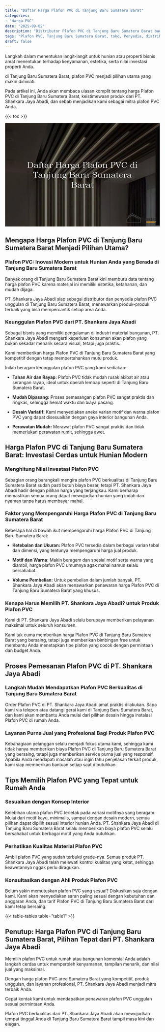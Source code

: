 ```yaml
---
title: "Daftar Harga Plafon PVC di Tanjung Baru Sumatera Barat"
categories: 
- "Harga-PVC"
date: "2025-09-02"
description: "Distributor Plafon PVC di Tanjung Baru Sumatera Barat bagi rumah, kantor, serta ritel. Produk terbaik, variasi motif, pilihan warna modern, dengan jasa pemasangan ditangani oleh tim berpengalaman serta kepastian resmi!|Servis penyediaan Plafon PVC di Tanjung Baru Sumatera Barat untuk kebutuhan tempat tinggal, kantor, maupun toko, dengan material terbaik dan instalasi oleh tenaga ahli ahli serta kepastian resmi.|Pilihan Plafon PVC di Tanjung Baru Sumatera Barat yang terbukti untuk rumah, kantor, dan toko, dengan produk berkualitas dan pemasangan dikerjakan oleh tim profesional serta garansi resmi.|Penjualan Plafon PVC di Tanjung Baru Sumatera Barat untuk hunian, kantor, dan toko, dengan material terbaik dan instalasi dikerjakan oleh tim berpengalaman, disertai beserta garansi resmi.}"
tags: "Plafon PVC, Tanjung Baru Sumatera Barat, toko, Penyedia, distributor"
draft: false
---
```


Langkah dalam menentukan langit-langit untuk hunian atau properti bisnis amat menentukan terhadap kenyamanan, estetika, serta nilai investasi properti Anda.

di Tanjung Baru Sumatera Barat, plafon PVC menjadi pilihan utama yang makin diminati.

Pada artikel ini, Anda akan membaca ulasan komplit tentang harga Plafon PVC di Tanjung Baru Sumatera Barat, keistimewaan produk dari PT. Shankara Jaya Abadi, dan sebab menjadikan kami sebagai mitra plafon PVC Anda.

{{< toc >}}

![Daftar Harga Plafon PVC di Tanjung Baru Sumatera Barat](/images/Harga-PVC/Daftar-Harga-Plafon-PVC-di-Tanjung-Baru-Sumatera-Barat.png)


## Mengapa Harga Plafon PVC di Tanjung Baru Sumatera Barat Menjadi Pilihan Utama?

### Plafon PVC: Inovasi Modern untuk Hunian Anda yang Berada di Tanjung Baru Sumatera Barat

Banyak orang di Tanjung Baru Sumatera Barat kini memburu data tentang harga plafon PVC karena material ini memiliki estetika, ketahanan, dan mudah dijaga.

PT. Shankara Jaya Abadi siap sebagai distributor dan penyedia plafon PVC unggulan di Tanjung Baru Sumatera Barat, menawarkan produk-produk terbaik yang bisa mempercantik setiap area Anda.

### Keunggulan Plafon PVC dari PT. Shankara Jaya Abadi

Sebagai bisnis yang memiliki pengalaman di industri material bangunan, PT. Shankara Jaya Abadi mengerti keperluan konsumen akan plafon yang bukan sekadar menarik secara visual, tetapi juga praktis.

Kami memberikan harga Plafon PVC di Tanjung Baru Sumatera Barat yang kompetitif dengan tetap mempertahankan mutu produk.

Inilah beragam keunggulan plafon PVC yang kami sediakan:

- **Tahan Air dan Rayap:** Plafon PVC tidak mudah rusak akibat air atau serangan rayap, ideal untuk daerah lembap seperti di Tanjung Baru Sumatera Barat.

- **Mudah Dipasang:** Proses pemasangan plafon PVC sangat praktis dan ringkas, sehingga hemat waktu dan biaya pasang.

- **Desain Variatif:** Kami menyediakan aneka varian motif dan warna plafon PVC yang dapat disesuaikan dengan gaya interior bangunan Anda.

- **Perawatan Mudah:** Merawat plafon PVC sangat praktis dan tidak memerlukan perawatan rumit, sehingga awet.

## Harga Plafon PVC di Tanjung Baru Sumatera Barat: Investasi Cerdas untuk Hunian Modern

### Menghitung Nilai Investasi Plafon PVC

Sebagian orang barangkali mengira plafon PVC berkualitas di Tanjung Baru Sumatera Barat sudah pasti butuh biaya besar, tetapi PT. Shankara Jaya Abadi hadir dengan pilihan harga yang terjangkau. Kami berharap memastikan semua orang dapat mewujudkan hunian yang indah dan nyaman tanpa harus membayar mahal.

### Faktor yang Mempengaruhi Harga Plafon PVC di Tanjung Baru Sumatera Barat

Beberapa hal di bawah ikut mempengaruhi harga Plafon PVC di Tanjung Baru Sumatera Barat:

- **Ketebalan dan Ukuran:** Plafon PVC tersedia dalam berbagai varian tebal dan dimensi, yang tentunya mempengaruhi harga jual produk.

- **Motif dan Warna:** Makin beragam dan spesial motif serta warna yang diambil, harga plafon PVC umumnya agak mahal namun selalu bersahabat.

- **Volume Pembelian:** Untuk pembelian dalam jumlah banyak, PT. Shankara Jaya Abadi akan menawarkan penawaran harga Plafon PVC di Tanjung Baru Sumatera Barat yang khusus.

### Kenapa Harus Memilih PT. Shankara Jaya Abadi? untuk Produk Plafon PVC

Kami di PT. Shankara Jaya Abadi selalu berupaya memberikan pelayanan maksimal untuk seluruh konsumen.

Kami tak cuma memberikan harga Plafon PVC di Tanjung Baru Sumatera Barat yang bersaing, tetapi juga memberikan bimbingan free untuk membantu Anda menetapkan tipe plafon yang cocok dengan permintaan dan budget Anda.

## Proses Pemesanan Plafon PVC di PT. Shankara Jaya Abadi

### Langkah Mudah Mendapatkan Plafon PVC Berkualitas di Tanjung Baru Sumatera Barat

Order Plafon PVC di PT. Shankara Jaya Abadi amat praktis dilakukan. Sapa kami via telepon atau datangi gerai kami di Tanjung Baru Sumatera Barat, dan kami akan membantu Anda mulai dari pilihan desain hingga instalasi Plafon PVC di rumah Anda.

### Layanan Purna Jual yang Profesional Bagi Produk Plafon PVC

Kebahagiaan pelanggan selalu menjadi fokus utama kami, sehingga kami tidak hanya memberikan biaya Plafon PVC di Tanjung Baru Sumatera Barat yang bersaing, tetapi juga memberikan service purna jual yang responsif. Apabila Anda mendapati masalah atau ingin tahu penjelasan terkait produk, kami siap memberikan bantuan setiap saat dibutuhkan.

## Tips Memilih Plafon PVC yang Tepat untuk Rumah Anda

### Sesuaikan dengan Konsep Interior

Kelebihan utama plafon PVC terletak pada variasi motifnya yang beragam. Mulai dari motif kayu, minimalis, sampai dengan desain modern, semua pilihan dapat dipilih sesuai interior hunian Anda. PT. Shankara Jaya Abadi di Tanjung Baru Sumatera Barat selalu memberikan biaya plafon PVC selalu bersahabat untuk berbagai motif yang Anda butuhkan.

### Perhatikan Kualitas Material Plafon PVC

Ambil plafon PVC yang sudah terbukti grade-nya. Semua produk PT. Shankara Jaya Abadi telah melewati kontrol kualitas yang ketat, sehingga keawetannya nggak perlu diragukan.

### Konsultasikan dengan Ahli Produk Plafon PVC

Belum yakin memutuskan plafon PVC yang sesuai? Diskusikan saja dengan kami. Kami akan menyediakan saran paling sesuai dengan kebutuhan dan anggaran Anda, dan tarif Plafon PVC di Tanjung Baru Sumatera Barat dari kami tetap bersaing.

{{< table-tables table="table1" >}}

## Penutup: Harga Plafon PVC di Tanjung Baru Sumatera Barat, Pilihan Tepat dari PT. Shankara Jaya Abadi

Memilih plafon PVC untuk rumah atau bangunan komersial Anda adalah langkah cerdas untuk memperoleh kenyamanan, tampilan menarik, dan nilai jual yang maksimal.

Dengan harga plafon PVC area Sumatera Barat yang kompetitif, produk unggulan, dan layanan profesional, PT. Shankara Jaya Abadi menjadi mitra terbaik Anda.

Cepat kontak kami untuk mendapatkan penawaran plafon PVC unggulan sesuai permintaan Anda.

Plafon PVC berkualitas dari PT. Shankara Jaya Abadi akan mewujudkan tempat tinggal Anda di Tanjung Baru Sumatera Barat tampil masa kini dan elegan.